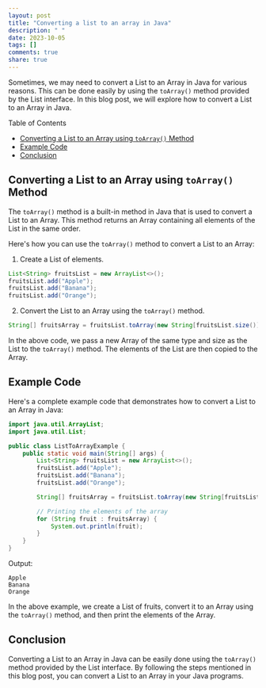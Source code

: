 ```yaml
---
layout: post
title: "Converting a list to an array in Java"
description: " "
date: 2023-10-05
tags: []
comments: true
share: true
---
```


Sometimes, we may need to convert a List to an Array in Java for various reasons. This can be done easily by using the `toArray()` method provided by the List interface. In this blog post, we will explore how to convert a List to an Array in Java.

Table of Contents
- [Converting a List to an Array using `toArray()` Method](#converting-a-list-to-an-array-using-toarray-method)
- [Example Code](#example-code)
- [Conclusion](#conclusion)

## Converting a List to an Array using `toArray()` Method

The `toArray()` method is a built-in method in Java that is used to convert a List to an Array. This method returns an Array containing all elements of the List in the same order.

Here's how you can use the `toArray()` method to convert a List to an Array:

1. Create a List of elements.

```java
List<String> fruitsList = new ArrayList<>();
fruitsList.add("Apple");
fruitsList.add("Banana");
fruitsList.add("Orange");
```

2. Convert the List to an Array using the `toArray()` method.

```java
String[] fruitsArray = fruitsList.toArray(new String[fruitsList.size()]);
```

In the above code, we pass a new Array of the same type and size as the List to the `toArray()` method. The elements of the List are then copied to the Array.

## Example Code

Here's a complete example code that demonstrates how to convert a List to an Array in Java:

```java
import java.util.ArrayList;
import java.util.List;

public class ListToArrayExample {
    public static void main(String[] args) {
        List<String> fruitsList = new ArrayList<>();
        fruitsList.add("Apple");
        fruitsList.add("Banana");
        fruitsList.add("Orange");

        String[] fruitsArray = fruitsList.toArray(new String[fruitsList.size()]);

        // Printing the elements of the array
        for (String fruit : fruitsArray) {
            System.out.println(fruit);
        }
    }
}
```

Output:
```
Apple
Banana
Orange
```

In the above example, we create a List of fruits, convert it to an Array using the `toArray()` method, and then print the elements of the Array.

## Conclusion

Converting a List to an Array in Java can be easily done using the `toArray()` method provided by the List interface. By following the steps mentioned in this blog post, you can convert a List to an Array in your Java programs.